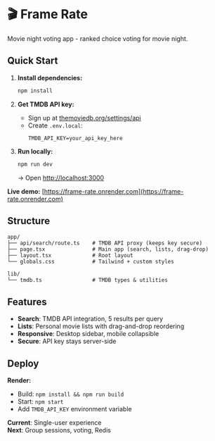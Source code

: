 # 🎬 Frame Rate

Movie night voting app - ranked choice voting for movie night.

## Quick Start

1. **Install dependencies:**
   ```bash
   npm install
   ```

2. **Get TMDB API key:**
   - Sign up at [themoviedb.org/settings/api](https://www.themoviedb.org/settings/api)
   - Create `.env.local`:
     ```
     TMDB_API_KEY=your_api_key_here
     ```

3. **Run locally:**
   ```bash
   npm run dev
   ```
   → Open [http://localhost:3000](http://localhost:3000)

**Live demo:** [https://frame-rate.onrender.com](https://frame-rate.onrender.com)

## Structure

```
app/
├── api/search/route.ts    # TMDB API proxy (keeps key secure)
├── page.tsx               # Main app (search, lists, drag-drop)
├── layout.tsx             # Root layout
└── globals.css            # Tailwind + custom styles

lib/
└── tmdb.ts                # TMDB types & utilities
```

## Features

- **Search**: TMDB API integration, 5 results per query
- **Lists**: Personal movie lists with drag-and-drop reordering
- **Responsive**: Desktop sidebar, mobile collapsible
- **Secure**: API key stays server-side

## Deploy

**Render:**
- Build: `npm install && npm run build`
- Start: `npm start`
- Add `TMDB_API_KEY` environment variable

**Current**: Single-user experience  
**Next**: Group sessions, voting, Redis 
